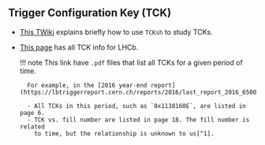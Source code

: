 ## Trigger Configuration Key (TCK)

- [This TWiki](https://twiki.cern.ch/twiki/bin/view/LHCb/TCK#TCKsh) explains
  briefly how to use `TCKsh` to study TCKs.
- [This page](https://lbtriggerreport.cern.ch/reports/) has all TCK info for
  LHCb.

    !!! note
        This link have `.pdf` files that list all TCKs for a given period of
        time.

        For example, in the [2016 year-end report](https://lbtriggerreport.cern.ch/reports/2016/last_report_2016_6500_summary.pdf):

        - All TCKs in this period, such as `0x1138160E`, are listed in page 6.
        - TCK vs. fill number are listed in page 18. The fill number is related
          to time, but the relationship is unknown to us[^1].


[^1]: "us" refers to Yipeng Sun.

